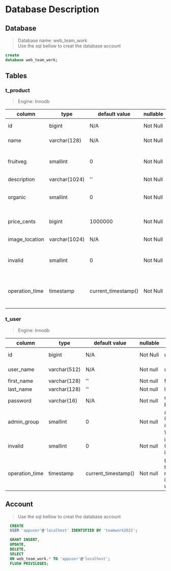 # Database Description

## Database
> Database name: web_team_work <br>
> Use the sql bellow to creat the database account
```sql
create
database web_team_work;
```
## Tables

### t_product 
> Engine: Innodb

|column | type | default value | nullable| comment| index| note |
|---|---|--------|--------|---|-----------|---------------|
|id | bigint | N/A| Not Null|product id | primary key | auto increment |
|name |varchar(128)  | N/A| Not Null| product name| N/A  ||
|fruitveg |smallint  | 0| Not Null| fruit or veg, 0: fruit; 1: veg'| N/A  ||
|description | varchar(1024) | '' | Not Null| description | N/A  ||
|organic |smallint| 0| Not Null|  organic, 0: not organic; 1: yes | N/A  ||
|price_cents|bigint  | 1000000 | Not Null|  product price in cents | N/A  ||
|image_location |varchar(1024)   | N/A|Not Null | image location| N/A  ||
|invalid |smallint  |0   | Not Null |invalid item, 0: valid; 1: invalid| N/A  | |
|operation_time| timestamp| current_timestamp() | Not Null | the date time that the record inserted or updated| N/A  ||

### t_user
> Engine: Innodb

|column | type | default value | nullable| comment | index| note |
|---|---|--------|--------------|---------|-------------|----------------|
|id | bigint | N/A| Not Null| user id | primary key | auto increment |
|user_name|  varchar(512)|   N/A | Not null| user name|N/A|unique index unique_user_user_name|
|first_name| varchar(128)|  '' | Not null| first name|N/A||
|last_name|  varchar(128)|  '' | Not null| last name|N/A||
|password |  varchar(16)| N/A |Not null| user password|N/A||
|admin_group |   smallint|  0 | Not null| admin_group 0: not admin; 1: yes|N/A||
|invalid |   smallint|  0 |  Not null| invalid item, 0: valid; 1: invalid|N/A||
|operation_time| timestamp| current_timestamp()| Not null| the date time that the record inserted or updated|N/A||

## Account
> Use the sql bellow to creat the database account 

```sql
  CREATE
  USER 'appuser'@'localhost' IDENTIFIED BY 'teamwork2022';

  GRANT INSERT,
  UPDATE,
  DELETE,
  SELECT
  ON web_team_work.* TO 'appuser'@'localhost';
  FLUSH PRIVILEGES;
```